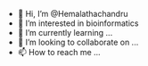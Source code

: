 - 👋 Hi, I’m @Hemalathachandru
- 👀 I’m interested in bioinformatics
- 🌱 I’m currently learning ...
- 💞️ I’m looking to collaborate on ...
- 📫 How to reach me ...

<!---
Hemalathachandru/Hemalathachandru is a ✨ special ✨ repository because its `README.md` (this file) appears on your GitHub profile.
You can click the Preview link to take a look at your changes.
--->
